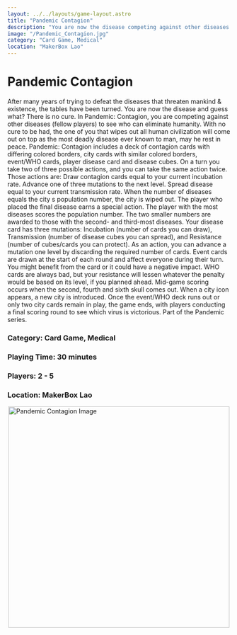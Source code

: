 ```yaml
---
layout: ../../layouts/game-layout.astro
title: "Pandemic Contagion"
description: "You are now the disease competing against other diseases (fellow players) to see who can eliminate humanity. "
image: "/Pandemic_Contagion.jpg"
category: "Card Game, Medical"
location: "MakerBox Lao"
---
```

# Pandemic Contagion

After many years of trying to defeat the diseases that threaten mankind & existence, the tables have been turned.  You are now the disease and guess what?  There is no cure.  In Pandemic: Contagion, you are competing against other diseases (fellow players) to see who can eliminate humanity. With no cure to be had, the one of you that wipes out all human civilization will come out on top as the most deadly disease ever known to man, may he rest in peace.  Pandemic: Contagion includes a deck of contagion cards with differing colored borders, city cards with similar colored borders, event/WHO cards, player disease card and disease cubes. On a turn you take two of three possible actions, and you can take the same action twice. Those actions are:        Draw contagion cards equal to your current incubation rate.      Advance one of three mutations to the next level.      Spread disease equal to your current transmission rate.   When the number of diseases equals the city s population number, the city is wiped out.  The player who placed the final disease earns a special action. The player with the most diseases scores the population number. The two smaller numbers are awarded to those with the second- and third-most diseases.  Your disease card has three mutations: Incubation (number of cards you can draw), Transmission (number of disease cubes you can spread), and Resistance (number of cubes/cards you can protect). As an action, you can advance a mutation one level by discarding the required number of cards.  Event cards are drawn at the start of each round and affect everyone during their turn. You might benefit from the card or it could have a negative impact. WHO cards are always bad, but your resistance will lessen whatever the penalty would be based on its level, if you planned ahead.  Mid-game scoring occurs when the second, fourth and sixth skull comes out.  When a city icon appears, a new city is introduced.  Once the event/WHO deck runs out or only two city cards remain in play, the game ends, with players conducting a final scoring round to see which virus is victorious.  Part of the Pandemic series.  

### Category: Card Game, Medical

### Playing Time: 30 minutes

### Players: 2 - 5

### Location: MakerBox Lao

<img src="/Pandemic_Contagion.jpg" alt="Pandemic Contagion Image" width="500" style="display: block; margin: 0 auto">

